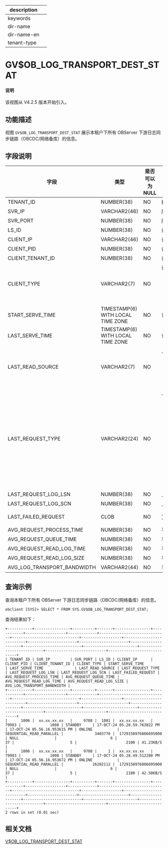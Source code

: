 |description||
|---|---|
|keywords||
|dir-name||
|dir-name-en||
|tenant-type||

# GV$OB_LOG_TRANSPORT_DEST_STAT

<main id="notice" type='explain'>
  <h4>说明</h4>
  <p>该视图从 V4.2.5 版本开始引入。</p>
</main>

## 功能描述

视图 `GV$OB_LOG_TRANSPORT_DEST_STAT` 展示本租户下所有 OBServer 下游日志同步链路（OBCDC/网络备库）的信息。

## 字段说明

| **字段** | **类型** | **是否可以为 NULL** | **描述** |
| -------- | -------- | ------------------ | -------- |
| TENANT_ID                   | NUMBER(38)                        | NO   | 租户 ID     |
| SVR_IP                      | VARCHAR2(46)                      | NO   | 服务端 IP     |
| SVR_PORT                    | NUMBER(38)                        | NO   | 服务端 RPC_PORT     |
| LS_ID                       | NUMBER(38)                        | NO   | 请求的日志流 ID     |
| CLIENT_IP                   | VARCHAR2(46)                      | NO   | 请求端的进程所在机器的 IP     |
| CLIENT_PID                  | NUMBER(38)                        | NO   | 请求端的进程 ID     |
| CLIENT_TENANT_ID            | NUMBER(38)                        | NO   | 请求端的租户 ID     |
| CLIENT_TYPE                 | VARCHAR2(7)                       | NO   | 请求端的类型：<ul><li>STANDBY：网络备库 </li><li>CDC：OBCDC </li><li>UNKNOWN：未知客户端类型 </li></ul>    |
| START_SERVE_TIME            | TIMESTAMP(6) WITH LOCAL TIME ZONE | NO   | 记录创建时间     |
| LAST_SERVE_TIME             | TIMESTAMP(6) WITH LOCAL TIME ZONE | NO   | 记录修改时间     |
| LAST_READ_SOURCE            | VARCHAR2(7)          | NO   | 上次处理请求时日志的读取来源：<ul><li>ONLINE：在线日志 </li><li>ARCHIVE：归档日志 </li><li>UNKNOWN：未知来源 </li></ul>     |
| LAST_REQUEST_TYPE           | VARCHAR2(24)         | NO   | 上次请求的 RPC 类型：<ul><li>0：SEQUENTIAL_READ_SERIAL，表示使用串行日志传输协议来顺序读日志 </li><li>1：SEQUENTIAL_READ_PARALLEL，表示使用并行日志传输协议来顺序读日志 </li><li>2：SCATTERED_READ，表示上次请求是读取离散的日志 </li><li>其他值：表示未知 RPC 类型 </li></ul>     |
| LAST_REQUEST_LOG_LSN        | NUMBER(38)                        | NO   | 上次请求的日志的 LSN     |
| LAST_REQUEST_LOG_SCN        | NUMBER(38)                        | NO   | 上次请求的日志的 SCN     |
| LAST_FAILED_REQUEST         | CLOB                              | NO   | 上次失败的 RPC 信息，发送时间/ TRACE_ID /错误码等    |
| AVG_REQUEST_PROCESS_TIME    | NUMBER(38)                        | NO   | 平均 RPC 处理耗时     |
| AVG_REQUEST_QUEUE_TIME      | NUMBER(38)                        | NO   | 平均 RPC 排队耗时     |
| AVG_REQUEST_READ_LOG_TIME   | NUMBER(38)                        | NO   | 平均 RPC 读日志耗时     |
| AVG_REQUEST_READ_LOG_SIZE   | NUMBER(38)                        | NO   | 平均 RPC 读日志大小     |
| AVG_LOG_TRANSPORT_BANDWIDTH | VARCHAR2(44)                      | NO   | 平均日志传输带宽     |

## 查询示例

查询本租户下所有 OBServer 下游日志同步链路（OBCDC/网络备库）的信息。

```shell
obclient [SYS]> SELECT * FROM SYS.GV$OB_LOG_TRANSPORT_DEST_STAT;
```

查询结果如下：

```shell
+-----------+----------------+----------+-------+----------------+------------+------------------+-------------+------------------------------+------------------------------+------------------+--------------------------+----------------------+----------------------+---------------------+--------------------------+------------------------+---------------------------+---------------------------+-----------------------------+
| TENANT_ID | SVR_IP         | SVR_PORT | LS_ID | CLIENT_IP      | CLIENT_PID | CLIENT_TENANT_ID | CLIENT_TYPE | START_SERVE_TIME             | LAST_SERVE_TIME              | LAST_READ_SOURCE | LAST_REQUEST_TYPE        | LAST_REQUEST_LOG_LSN | LAST_REQUEST_LOG_SCN | LAST_FAILED_REQUEST | AVG_REQUEST_PROCESS_TIME | AVG_REQUEST_QUEUE_TIME | AVG_REQUEST_READ_LOG_TIME | AVG_REQUEST_READ_LOG_SIZE | AVG_LOG_TRANSPORT_BANDWIDTH |
+-----------+----------------+----------+-------+----------------+------------+------------------+-------------+------------------------------+------------------------------+------------------+--------------------------+----------------------+----------------------+---------------------+--------------------------+------------------------+---------------------------+---------------------------+-----------------------------+
|      1006 |  xx.xx.xx.xx   |     9708 |  1001 |  xx.xx.xx.xx   |      79983 |             1008 | STANDBY     | 17-OCT-24 05.28.59.763822 PM | 17-OCT-24 05.56.16.953615 PM | ONLINE           | SEQUENTIAL_READ_PARALLEL |              3403776 |  1729158976806695000 | NULL                |                        6 |                     37 |                         5 |                      2100 | 41.23KB/S                   |
|      1006 |  xx.xx.xx.xx   |     9708 |     1 |  xx.xx.xx.xx   |      79983 |             1008 | STANDBY     | 17-OCT-24 05.28.49.512280 PM | 17-OCT-24 05.56.16.953672 PM | ONLINE           | SEQUENTIAL_READ_PARALLEL |             26202112 |  1729158976806695000 | NULL                |                        6 |                     37 |                         5 |                      2180 | 42.58KB/S                   |
+-----------+----------------+----------+-------+----------------+------------+------------------+-------------+------------------------------+------------------------------+------------------+--------------------------+----------------------+----------------------+---------------------+--------------------------+------------------------+---------------------------+---------------------------+-----------------------------+
2 rows in set (0.01 sec)
```

## 相关文档

[V$OB_LOG_TRANSPORT_DEST_STAT](32150.v-ob_log_transport_dest_stat-of-oracle-mode.md)
